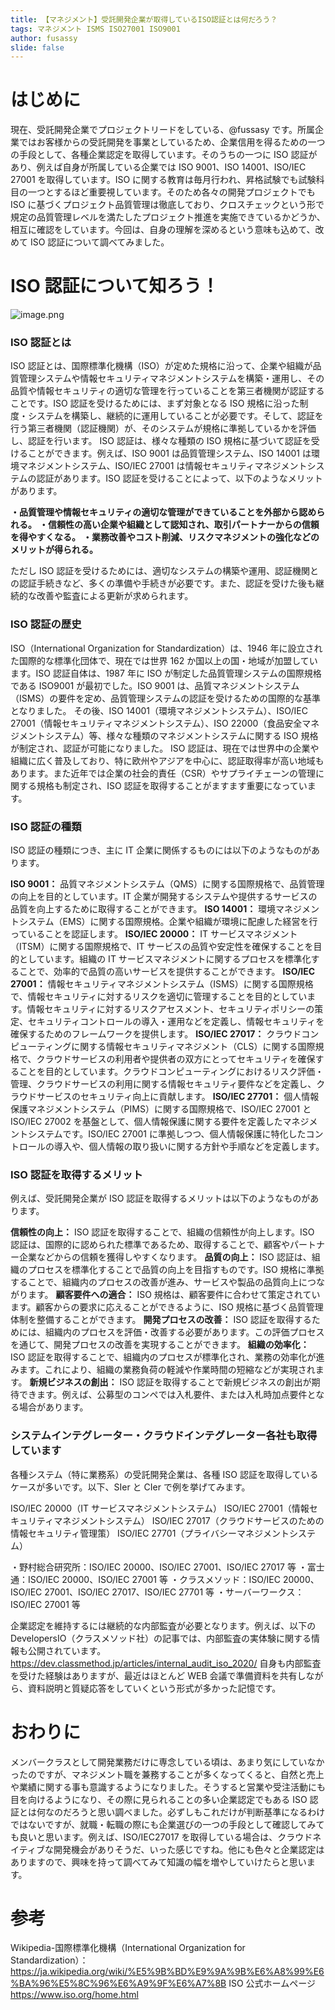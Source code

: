 ```yaml
---
title: 【マネジメント】受託開発企業が取得しているISO認証とは何だろう？
tags: マネジメント ISMS ISO27001 ISO9001
author: fusassy
slide: false
---
```


# はじめに

現在、受託開発企業でプロジェクトリードをしている、@fussasy です。所属企業ではお客様からの受託開発を事業としているため、企業信用を得るための一つの手段として、各種企業認定を取得しています。そのうちの一つに ISO 認証があり、例えば自身が所属している企業では ISO 9001、ISO 14001、ISO/IEC 27001 を取得しています。ISO に関する教育は毎月行われ、昇格試験でも試験科目の一つとするほど重要視しています。そのため各々の開発プロジェクトでも ISO に基づくプロジェクト品質管理は徹底しており、クロスチェックという形で規定の品質管理レベルを満たしたプロジェクト推進を実施できているかどうか、相互に確認をしています。今回は、自身の理解を深めるという意味も込めて、改めて ISO 認証について調べてみました。

# ISO 認証について知ろう！

![image.png](https://qiita-image-store.s3.ap-northeast-1.amazonaws.com/0/1727556/e106dcf0-e70f-f6a6-9814-5a4567fbf16b.png)

### ISO 認証とは

ISO 認証とは、国際標準化機構（ISO）が定めた規格に沿って、企業や組織が品質管理システムや情報セキュリティマネジメントシステムを構築・運用し、その品質や情報セキュリティの適切な管理を行っていることを第三者機関が認証することです。ISO 認証を受けるためには、まず対象となる ISO 規格に沿った制度・システムを構築し、継続的に運用していることが必要です。そして、認証を行う第三者機関（認証機関）が、そのシステムが規格に準拠しているかを評価し、認証を行います。
ISO 認証は、様々な種類の ISO 規格に基づいて認証を受けることができます。例えば、ISO 9001 は品質管理システム、ISO 14001 は環境マネジメントシステム、ISO/IEC 27001 は情報セキュリティマネジメントシステムの認証があります。ISO 認証を受けることによって、以下のようなメリットがあります。

**・品質管理や情報セキュリティの適切な管理ができていることを外部から認められる。**
**・信頼性の高い企業や組織として認知され、取引パートナーからの信頼を得やすくなる。**
**・業務改善やコスト削減、リスクマネジメントの強化などのメリットが得られる。**

ただし ISO 認証を受けるためには、適切なシステムの構築や運用、認証機関との認証手続きなど、多くの準備や手続きが必要です。また、認証を受けた後も継続的な改善や監査による更新が求められます。

### ISO 認証の歴史

ISO（International Organization for Standardization）は、1946 年に設立された国際的な標準化団体で、現在では世界 162 か国以上の国・地域が加盟しています。ISO 認証自体は、1987 年に ISO が制定した品質管理システムの国際規格である ISO9001 が最初でした。ISO 9001 は、品質マネジメントシステム（ISMS）の要件を定め、品質管理システムの認証を受けるための国際的な基準となりました。
その後、ISO 14001（環境マネジメントシステム）、ISO/IEC 27001（情報セキュリティマネジメントシステム）、ISO 22000（食品安全マネジメントシステム）等、様々な種類のマネジメントシステムに関する ISO 規格が制定され、認証が可能になりました。
ISO 認証は、現在では世界中の企業や組織に広く普及しており、特に欧州やアジアを中心に、認証取得率が高い地域もあります。また近年では企業の社会的責任（CSR）やサプライチェーンの管理に関する規格も制定され、ISO 認証を取得することがますます重要になっています。

### ISO 認証の種類

ISO 認証の種類につき、主に IT 企業に関係するものには以下のようなものがあります。

**ISO 9001：**
品質マネジメントシステム（QMS）に関する国際規格で、品質管理の向上を目的としています。IT 企業が開発するシステムや提供するサービスの品質を向上するために取得することができます。
**ISO 14001：**
環境マネジメントシステム（EMS）に関する国際規格。企業や組織が環境に配慮した経営を行っていることを認証します。
**ISO/IEC 20000：**
IT サービスマネジメント（ITSM）に関する国際規格で、IT サービスの品質や安定性を確保することを目的としています。組織の IT サービスマネジメントに関するプロセスを標準化することで、効率的で品質の高いサービスを提供することができます。
**ISO/IEC 27001：**
情報セキュリティマネジメントシステム（ISMS）に関する国際規格で、情報セキュリティに対するリスクを適切に管理することを目的としています。情報セキュリティに対するリスクアセスメント、セキュリティポリシーの策定、セキュリティコントロールの導入・運用などを定義し、情報セキュリティを確保するためのフレームワークを提供します。
**ISO/IEC 27017：**
クラウドコンピューティングに関する情報セキュリティマネジメント（CLS）に関する国際規格で、クラウドサービスの利用者や提供者の双方にとってセキュリティを確保することを目的としています。クラウドコンピューティングにおけるリスク評価・管理、クラウドサービスの利用に関する情報セキュリティ要件などを定義し、クラウドサービスのセキュリティ向上に貢献します。
**ISO/IEC 27701：**
個人情報保護マネジメントシステム（PIMS）に関する国際規格で、ISO/IEC 27001 と ISO/IEC 27002 を基盤として、個人情報保護に関する要件を定義したマネジメントシステムです。ISO/IEC 27001 に準拠しつつ、個人情報保護に特化したコントロールの導入や、個人情報の取り扱いに関する方針や手順などを定義します。

### ISO 認証を取得するメリット

例えば、受託開発企業が ISO 認証を取得するメリットは以下のようなものがあります。

**信頼性の向上：**
ISO 認証を取得することで、組織の信頼性が向上します。ISO 認証は、国際的に認められた標準であるため、取得することで、顧客やパートナー企業などからの信頼を獲得しやすくなります。
**品質の向上：**
ISO 認証は、組織のプロセスを標準化することで品質の向上を目指すものです。ISO 規格に準拠することで、組織内のプロセスの改善が進み、サービスや製品の品質向上につながります。
**顧客要件への適合：**
ISO 規格は、顧客要件に合わせて策定されています。顧客からの要求に応えることができるように、ISO 規格に基づく品質管理体制を整備することができます。
**開発プロセスの改善：**
ISO 認証を取得するためには、組織内のプロセスを評価・改善する必要があります。この評価プロセスを通じて、開発プロセスの改善を実現することができます。
**組織の効率化：**
ISO 認証を取得することで、組織内のプロセスが標準化され、業務の効率化が進みます。これにより、組織の業務負荷の軽減や作業時間の短縮などが実現されます。
**新規ビジネスの創出：**
ISO 認証を取得することで新規ビジネスの創出が期待できます。例えば、公募型のコンペでは入札要件、または入札時加点要件となる場合があります。

### システムインテグレーター・クラウドインテグレーター各社も取得しています

各種システム（特に業務系）の受託開発企業は、各種 ISO 認証を取得しているケースが多いです。以下、SIer と CIer で例を挙げてみます。

ISO/IEC 20000（IT サービスマネジメントシステム）
ISO/IEC 27001（情報セキュリティマネジメントシステム）
ISO/IEC 27017（クラウドサービスのための情報セキュリティ管理策）
ISO/IEC 27701（プライバシーマネジメントシステム）

・野村総合研究所：ISO/IEC 20000、ISO/IEC 27001、ISO/IEC 27017 等
・富士通：ISO/IEC 20000、ISO/IEC 27001 等
・クラスメソッド：ISO/IEC 20000、ISO/IEC 27001、ISO/IEC 27017、ISO/IEC 27701 等
・サーバーワークス：ISO/IEC 27001 等

企業認定を維持するには継続的な内部監査が必要となります。例えば、以下の DevelopersIO（クラスメソッド社）の記事では、内部監査の実体験に関する情報も公開されています。
https://dev.classmethod.jp/articles/internal_audit_iso_2020/
自身も内部監査を受けた経験はありますが、最近はほとんど WEB 会議で準備資料を共有しながら、資料説明と質疑応答をしていくという形式が多かった記憶です。

# おわりに

メンバークラスとして開発業務だけに専念している頃は、あまり気にしていなかったのですが、マネジメント職を兼務することが多くなってくると、自然と売上や業績に関する事も意識するようになりました。そうすると営業や受注活動にも目を向けるようになり、その際に見られることの多い企業認定でもある ISO 認証とは何なのだろうと思い調べました。必ずしもこれだけが判断基準になるわけではないですが、就職・転職の際にも企業選びの一つの手段として確認してみても良いと思います。例えば、ISO/IEC27017 を取得している場合は、クラウドネイティブな開発機会がありそうだ、いった感じですね。他にも色々と企業認定はありますので、興味を持って調べてみて知識の幅を増やしていけたらと思います。

# 参考

Wikipedia-国際標準化機構（International Organization for Standardization）：
https://ja.wikipedia.org/wiki/%E5%9B%BD%E9%9A%9B%E6%A8%99%E6%BA%96%E5%8C%96%E6%A9%9F%E6%A7%8B
ISO 公式ホームページ
https://www.iso.org/home.html

